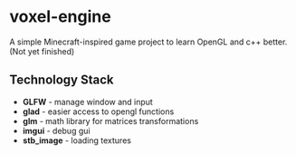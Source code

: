 # voxel-engine

A simple Minecraft-inspired game project to learn OpenGL and c++ better. (Not yet finished)

## Technology Stack

- **GLFW** *-* manage window and input 
- **glad** *-* easier access to opengl functions 
- **glm** *-* math library for matrices transformations 
- **imgui** *-* debug gui 
- **stb_image** *-* loading textures
